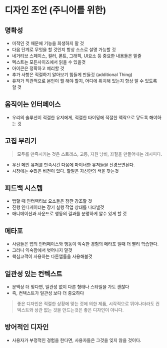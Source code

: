 # 디자인 조언 (주니어를 위한)

## 명확성

- 미적인 것 때문에 기능을 희생하지 말 것
- 다음 단계로 무엇을 할 것인지 항상 스스로 설명 가능할 것
- 네거티브 스페이스, 컬러, 폰트, 그래픽, UI요소 등 중요한 내용들은 밑줄
- 텍스트는 모든사이즈에서 읽을 수 있을것
- 아이콘은 정확하고 예리할 것
- 추가 사항은 적절하기 알아보기 힘들게 만들것 (additional Thing)
- 유저가 직관적으로 본인이 뭘 해야 할지, 어디에 위치해 있는지 항상 알 수 있도록 할 것


## 움직이는 인터페이스
- 우리의 솔루션이 적절한 유저에게, 적절한 타이밍에 적절한 맥락으로 닿도록 해야하는 것

## 고집 부리기
> 모두를 만족시키는 것은 스트레스, 고통, 자원 낭비, 좌절을 만들어내는 레시피다.

- 우선 메인 유저를 만족시킨 다음에 마이너한 유저들을 신경쓰면된다.
- 시장에는 수많은 비전이 있다. 할일은 자신만의 색을 찾는것

## 피드백 시스템

- 탭할 때 인터렉티브 요소들은 잠깐 강조할 것
- 진행 인디케이터는 장기 실행 작업 상태를 나타낼것
- 애니메이션과 사운드로 행동의 결과를 분명하게 알수 있게 할 것

## 메타포
- 사람들은 앱의 인터페이스와 행동이 익숙한 경험의 메타포 일때 더 빨리 학습한다.
- 그러니 익숙함에서 벗어나지 말것
- 핵심고객이 사용하는 다른앱들을 사용해볼것


## 일관성 있는 컨텍스트
- 문맥상 더 맞다면, 일관성 없이 다른 형태나 스타일을 가도 괜찮다
- 즉, 컨텍스트가 일관성 보다 더 중요하다

> 좋은 디자인은 적절한 상황에 맞는 것에 의한 제품, 시각적으로 뛰어나더라도 컨텍스트와 상관 없는 것을 만드는것은 좋은 디자인이 아니다.

## 방어적인 디자인
- 사용자가 부정적인 경험을 한다면, 사용자들은 그것을 잊지 않을 것이다.